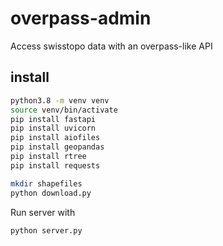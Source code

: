 # overpass-admin
Access swisstopo data with an overpass-like API

## install

```bash
python3.8 -m venv venv
source venv/bin/activate
pip install fastapi
pip install uvicorn
pip install aiofiles
pip install geopandas
pip install rtree
pip install requests

mkdir shapefiles
python download.py
```


Run server with

```bash
python server.py
```